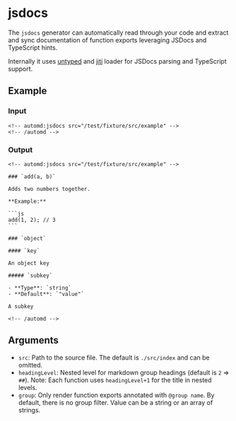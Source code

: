 # jsdocs

The `jsdocs` generator can automatically read through your code and extract and sync documentation of function exports leveraging JSDocs and TypeScript hints.

Internally it uses [untyped](https://untyped.unjs.io/) and [jiti](https://github.com/unjs/jiti) loader for JSDocs parsing and TypeScript support.

## Example

<!-- automd:example generator=jsdocs src="/test/fixture/src/example" -->

### Input

    <!-- automd:jsdocs src="/test/fixture/src/example" -->
    <!-- /automd -->

### Output

    <!-- automd:jsdocs src="/test/fixture/src/example" -->
    
    ### `add(a, b)`
    
    Adds two numbers together.
    
    **Example:**
    
    ```js
    add(1, 2); // 3
    ```
    
    ### `object`
    
    #### `key`
    
    An object key
    
    ##### `subkey`
    
    - **Type**: `string`
    - **Default**: `"value"`
    
    A subkey
    
    <!-- /automd -->

<!-- /automd -->

## Arguments

- `src`: Path to the source file. The default is `./src/index` and can be omitted.
- `headingLevel`: Nested level for markdown group headings (default is `2` => `##`). Note: Each function uses `headingLevel+1` for the title in nested levels.
- `group`: Only render function exports annotated with `@group name`. By default, there is no group filter. Value can be a string or an array of strings.
